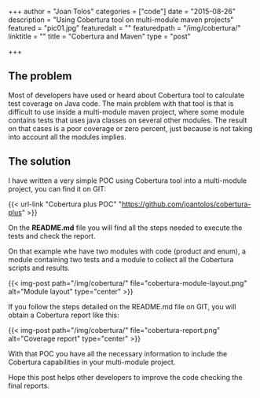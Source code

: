 +++
author = "Joan Tolos"
categories = ["code"]
date = "2015-08-26"
description = "Using Cobertura tool on multi-module maven projects"
featured = "pic01.jpg"
featuredalt = ""
featuredpath = "/img/cobertura/"
linktitle = ""
title = "Cobertura and Maven"
type = "post"

+++

## The problem

Most of developers have used or heard about Cobertura tool to calculate test coverage on Java code. The main problem with that tool is that is difficult to use inside a multi-module maven project, where some module contains tests that uses java classes on several other modules.
The result on that cases is a poor coverage or zero percent, just because is not taking into account all the modules implies.

## The solution

I have written a very simple POC using Cobertura tool into a multi-module project, you can find it on GIT:

{{< url-link "Cobertura plus POC" "https://github.com/joantolos/cobertura-plus" >}}

On the **README.md** file you will find all the steps needed to execute the tests and check the report.

On that example whe have two modules with code (product and enum), a module containing two tests and a module to collect all the Cobertura scripts and results.

{{< img-post path="/img/cobertura/" file="cobertura-module-layout.png" alt="Module layout" type="center" >}}

If you follow the steps detailed on the README.md file on GIT, you will obtain a Cobertura report like this:

{{< img-post path="/img/cobertura/" file="cobertura-report.png" alt="Coverage report" type="center" >}}

With that POC you have all the necessary information to include the Cobertura capabilities in your multi-module project.

Hope this post helps other developers to improve the code checking the final reports.
